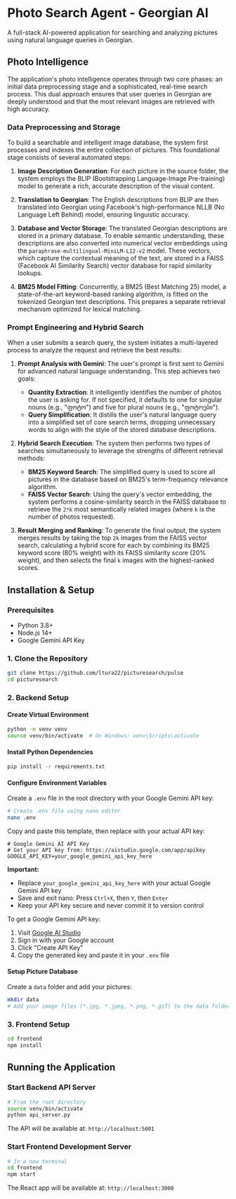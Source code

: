 # Photo Search Agent - Georgian AI

A full-stack AI-powered application for searching and analyzing pictures using natural language queries in Georgian.

## Photo Intelligence

The application's photo intelligence operates through two core phases: an initial data preprocessing stage and a sophisticated, real-time search process. This dual approach ensures that user queries in Georgian are deeply understood and that the most relevant images are retrieved with high accuracy.

### Data Preprocessing and Storage

To build a searchable and intelligent image database, the system first processes and indexes the entire collection of pictures. This foundational stage consists of several automated steps:

1.  **Image Description Generation**: For each picture in the source folder, the system employs the BLIP (Bootstrapping Language-Image Pre-training) model to generate a rich, accurate description of the visual content.

2.  **Translation to Georgian**: The English descriptions from BLIP are then translated into Georgian using Facebook's high-performance NLLB (No Language Left Behind) model, ensuring linguistic accuracy.

3.  **Database and Vector Storage**: The translated Georgian descriptions are stored in a primary database. To enable semantic understanding, these descriptions are also converted into numerical vector embeddings using the `paraphrase-multilingual-MiniLM-L12-v2` model. These vectors, which capture the contextual meaning of the text, are stored in a FAISS (Facebook AI Similarity Search) vector database for rapid similarity lookups.

4.  **BM25 Model Fitting**: Concurrently, a BM25 (Best Matching 25) model, a state-of-the-art keyword-based ranking algorithm, is fitted on the tokenized Georgian text descriptions. This prepares a separate retrieval mechanism optimized for lexical matching.

### Prompt Engineering and Hybrid Search

When a user submits a search query, the system initiates a multi-layered process to analyze the request and retrieve the best results:

1.  **Prompt Analysis with Gemini**: The user's prompt is first sent to Gemini for advanced natural language understanding. This step achieves two goals:
    *   **Quantity Extraction**: It intelligently identifies the number of photos the user is asking for. If not specified, it defaults to one for singular nouns (e.g., "ფოტო") and five for plural nouns (e.g., "ფოტოები").
    *   **Query Simplification**: It distills the user's natural language query into a simplified set of core search terms, dropping unnecessary words to align with the style of the stored database descriptions.

2.  **Hybrid Search Execution**: The system then performs two types of searches simultaneously to leverage the strengths of different retrieval methods:
    *   **BM25 Keyword Search**: The simplified query is used to score all pictures in the database based on BM25's term-frequency relevance algorithm.
    *   **FAISS Vector Search**: Using the query's vector embedding, the system performs a cosine-similarity search in the FAISS database to retrieve the `2*k` most semantically related images (where `k` is the number of photos requested).

3.  **Result Merging and Ranking**: To generate the final output, the system merges results by taking the top `2k` images from the FAISS vector search, calculating a hybrid score for each by combining its BM25 keyword score (80% weight) with its FAISS similarity score (20% weight), and then selects the final `k` images with the highest-ranked scores.

## Installation & Setup

### Prerequisites

- Python 3.8+
- Node.js 14+
- Google Gemini API Key

### 1. Clone the Repository

```bash
git clone https://github.com/ltura22/picturesearch/pulse
cd picturesearch
```

### 2. Backend Setup

#### Create Virtual Environment

```bash
python -m venv venv
source venv/bin/activate  # On Windows: venv\Scripts\activate
```

#### Install Python Dependencies

```bash
pip install -r requirements.txt
```

#### Configure Environment Variables

Create a `.env` file in the root directory with your Google Gemini API key:

```bash
# Create .env file using nano editor
nano .env
```

Copy and paste this template, then replace with your actual API key:

```env
# Google Gemini AI API Key
# Get your API key from: https://aistudio.google.com/app/apikey
GOOGLE_API_KEY=your_google_gemini_api_key_here
```

**Important:**

- Replace `your_google_gemini_api_key_here` with your actual Google Gemini API key
- Save and exit nano: Press `Ctrl+X`, then `Y`, then `Enter`
- Keep your API key secure and never commit it to version control

To get a Google Gemini API key:

1. Visit [Google AI Studio](https://aistudio.google.com/app/apikey)
2. Sign in with your Google account
3. Click "Create API Key"
4. Copy the generated key and paste it in your `.env` file

#### Setup Picture Database

Create a `data` folder and add your pictures:

```bash
mkdir data
# Add your image files (*.jpg, *.jpeg, *.png, *.gif) to the data folder
```

### 3. Frontend Setup

```bash
cd frontend
npm install
```

## Running the Application

### Start Backend API Server

```bash
# From the root directory
source venv/bin/activate
python api_server.py
```

The API will be available at: `http://localhost:5001`

### Start Frontend Development Server

```bash
# In a new terminal
cd frontend
npm start
```

The React app will be available at: `http://localhost:3000`
